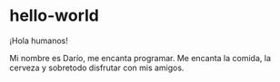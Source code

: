 # hello-world

¡Hola humanos!

Mi nombre es Darío, me encanta programar. Me encanta la comida, la cerveza y sobretodo disfrutar con mis amigos.


